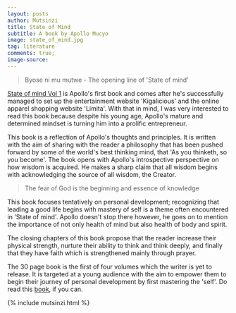 ```yaml
---
layout: posts
author: Mutsinzi
title: State of Mind
subtitle: A book by Apollo Mucyo
image: state_of_mind.jpg
tag: literature
comments: true;
image-source:
---
```


> Byose ni mu mutwe - The opening line of 'State of mind'

<a href="http://www.kigalicious.com/#!state-of-mind/g1mhx" target="_blank">State of mind Vol 1</a> is Apollo's first book and comes after he's successfully managed to set up the entertainment website 'Kigalicious' and the online apparel shopping website 'Limita'. With that in mind, I was very interested to read this book because despite his young age, Apollo's mature and determined mindset is turning him into a prolific entrepreneur.

This book is a reflection of Apollo's thoughts and principles. It is written with the aim of sharing with the reader a philosophy that has been pushed forward by some of the world's best thinking mind, that  'As you thinketh, so you become'. The book opens with Apollo's introspective perspective on how wisdom is acquired. He makes a sharp claim that all wisdom begins with acknowledging the source of all wisdom, the Creator.

> The fear of God is the beginning and essence of knowledge

This book focuses tentatively on personal development; recognizing that leading a good life begins with mastery of self is a theme often encountered in 'State of mind'. Apollo doesn't stop there however, he goes on to mention the importance of not only health of mind but also health of body and spirit.

The closing chapters of this book propose that the reader increase their physical strength, nurture their ability to think and think deeply, and finally that they have faith which is strengthened mainly through prayer.

The 30 page book is the first of four volumes which the writer is yet to release. It is targeted at a young audience with the aim to empower them to begin their journey of personal development by first mastering the 'self'. Do read this <a href="http://www.kigalicious.com/#!state-of-mind/g1mhx" target="_blank">book</a>, if you can.

{% include mutsinzi.html %}
